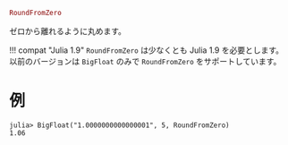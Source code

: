 ```julia
RoundFromZero
```

ゼロから離れるように丸めます。

!!! compat "Julia 1.9"
    `RoundFromZero` は少なくとも Julia 1.9 を必要とします。以前のバージョンは `BigFloat` のみで `RoundFromZero` をサポートしています。


# 例

```jldoctest
julia> BigFloat("1.0000000000000001", 5, RoundFromZero)
1.06
```
